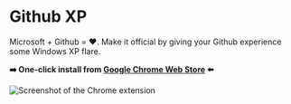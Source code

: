 # Github XP
Microsoft + Github = ❤️. Make it official by giving your Github experience some Windows XP flare.

**➡️ One-click install from [Google Chrome Web Store](https://chrome.google.com/webstore/detail/ipjbabcpngaonjaedhpfodmjaklmdfdo/) ⬅️**

![Screenshot of the Chrome extension](https://raw.githubusercontent.com/martenbjork/github-xp/master/screenshot.jpg)
